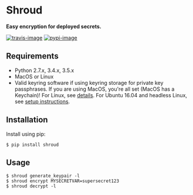 # Shroud

**Easy encryption for deployed secrets.**

[![travis-image]][travis]
[![pypi-image]][pypi]

## Requirements

* Python 2.7.x, 3.4.x, 3.5.x
* MacOS or Linux
* Valid keyring software if using keyring storage for private key passphrases.
  If you are using MacOS, you're all set (MacOS has a Keychain)!
  For Linux, see [details](http://pythonhosted.org/keyring/#linux).
  For Ubuntu 16.04 and headless Linux, see
  [setup instructions](http://pythonhosted.org/keyring/#using-keyring-on-ubuntu-16-04).

## Installation

Install using pip:

    $ pip install shroud


## Usage

    $ shroud generate_keypair -l
    $ shroud encrypt MYSECRETVAR=supersecret123
    $ shroud decrypt -l


[travis-image]: https://secure.travis-ci.org/mmedal/shroud.svg?branch=master
[travis]: http://travis-ci.org/mmedal/shroud?branch=master
[pypi-image]: https://img.shields.io/pypi/v/shroud.svg
[pypi]: https://pypi.python.org/pypi/shroud
